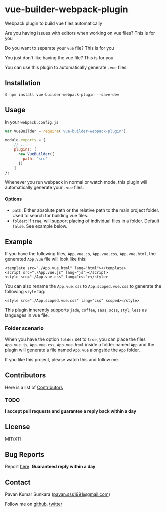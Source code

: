 # vue-builder-webpack-plugin

Webpack plugin to build vue files automatically

Are you having issues with editors when working on vue files? This is for you

Do you want to separate your `vue` file? This is for you

You just don't like having the vue file? This is for you

You can use this plugin to automatically generate `.vue` files.

## Installation

```
$ npm install vue-builder-webpack-plugin --save-dev
```

## Usage

In your `webpack.config.js`

```js
var VueBuilder = require('vue-builder-webpack-plugin');

module.exports = {
    // ...
    plugins: [
      new VueBuilder({
        path: 'src'
      })
    ]
};
```

Whenever you run webpack in normal or watch mode, this plugin will automatically generate your `.vue` files.

#### Options

* `path`: Either absolute path or the relative path to the main project folder. Used to search for building vue files.
* `folder`: If `true`, will support placing of individual files in a folder. Default `false`. See example below.

## Example

If you have the following files, `App.vue.js`, `App.vue.css`, `App.vue.html`, the generated `App.vue` file will look like this:

```vue
<template src="./App.vue.html" lang="html"></template>
<script src="./App.vue.js" lang="js"></script>
<style src="./App.vue.css" lang="css"></style>
```

You can also rename the `App.vue.css` to `App.scoped.vue.css` to generate the following `style` tag:

```vue
<style src="./App.scoped.vue.css" lang="css" scoped></style>
```

This plugin inherently supports `jade`, `coffee`, `sass`, `scss`, `styl`, `less` as languages in vue file.

### Folder scenario

When you have the option `folder` set to `true`, you can place the files `App.vue.js`, `App.vue.css`, `App.vue.html` inside a folder named
`App` and the plugin will generate a file named `App.vue` alongside the `App` folder.

If you like this project, please watch this and follow me.

## Contributors
Here is a list of [Contributors](http://github.com/pksunkara/vue-builder-webpack-plugin/contributors)

### TODO

__I accept pull requests and guarantee a reply back within a day__

## License
MIT/X11

## Bug Reports
Report [here](http://github.com/pksunkara/vue-builder-webpack-plugin/issues). __Guaranteed reply within a day__.

## Contact
Pavan Kumar Sunkara (pavan.sss1991@gmail.com)

Follow me on [github](https://github.com/users/follow?target=pksunkara), [twitter](http://twitter.com/pksunkara)
